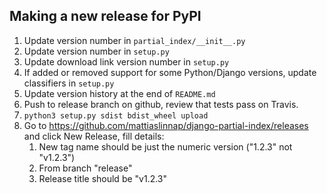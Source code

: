 ## Making a new release for PyPI

1. Update version number in `partial_index/__init__.py`
1. Update version number in `setup.py`
1. Update download link version number in `setup.py`
1. If added or removed support for some Python/Django versions, update classifiers in `setup.py`
1. Update version history at the end of `README.md`
1. Push to release branch on github, review that tests pass on Travis.
1. `python3 setup.py sdist bdist_wheel upload`
1. Go to https://github.com/mattiaslinnap/django-partial-index/releases and click New Release, fill details:
   1. New tag name should be just the numeric version ("1.2.3" not "v1.2.3")
   1. From branch "release"
   1. Release title should be "v1.2.3"
